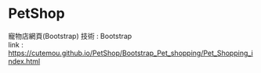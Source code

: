 # PetShop
寵物店網頁(Bootstrap)
技術 : Bootstrap<br>
link : https://cutemou.github.io/PetShop/Bootstrap_Pet_shopping/Pet_Shopping_index.html
